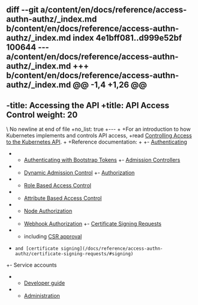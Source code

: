 diff --git a/content/en/docs/reference/access-authn-authz/_index.md b/content/en/docs/reference/access-authn-authz/_index.md
index 4e1bff081..d999e52bf 100644
--- a/content/en/docs/reference/access-authn-authz/_index.md
+++ b/content/en/docs/reference/access-authn-authz/_index.md
@@ -1,4 +1,26 @@
 ---
-title: Accessing the API
+title: API Access Control
 weight: 20
----
\ No newline at end of file
+no_list: true
+---
+
+For an introduction to how Kubernetes implements and controls API access,
+read [Controlling Access to the Kubernetes API](/docs/concepts/security/controlling-access/).
+
+Reference documentation:
+
+- [Authenticating](/docs/reference/access-authn-authz/authentication/)
+   - [Authenticating with Bootstrap Tokens](/docs/reference/access-authn-authz/bootstrap-tokens/)
+- [Admission Controllers](/docs/reference/access-authn-authz/admission-controllers/)
+   - [Dynamic Admission Control](/docs/reference/access-authn-authz/extensible-admission-controllers/)
+- [Authorization](/docs/reference/access-authn-authz/authorization/)
+   - [Role Based Access Control](/docs/reference/access-authn-authz/rbac/)
+   - [Attribute Based Access Control](/docs/reference/access-authn-authz/abac/)
+   - [Node Authorization](/docs/reference/access-authn-authz/node/)
+   - [Webhook Authorization](/docs/reference/access-authn-authz/webhook/)
+- [Certificate Signing Requests](/docs/reference/access-authn-authz/certificate-signing-requests/)
+   - including [CSR approval](/docs/reference/access-authn-authz/certificate-signing-requests/#approval-rejection)
+     and [certificate signing](/docs/reference/access-authn-authz/certificate-signing-requests/#signing)
+- Service accounts
+  - [Developer guide](/docs/tasks/configure-pod-container/configure-service-account/)
+  - [Administration](/docs/reference/access-authn-authz/service-accounts-admin/)

